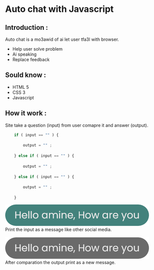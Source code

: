 # **Auto chat with Javascript**

## **Introduction** : 
Auto chat is a mo3awid of ai let user tfa3l with browser.
- Help user solve problem
- Ai speaking
- Replace feedback

## **Sould know** : 
- HTML 5
- CSS 3
- Javascript

## **How it work** :
Site take a question (input) from user comapre it and answer (output).

```js
    if ( input == "" ) {

        output = "" ;    

    } else if ( input == "" ) {

        output = "" ;    

    } else if ( input == "" ) {

        output = "" ;    

    }
```

![](./Ui/Auto-turn.png)
<br>
Print the input as a message like other social media.
<br>
<br>
![](./Ui/User-turn.png)
<br>
After comparation the output print as a new message.
